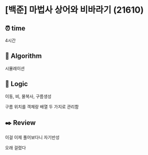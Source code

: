 # [백준] 마법사 상어와 비바라기 (21610)
## ⏰ time
4시간

## 📌 Algorithm
시뮬레이션

## 📍 Logic
이동, 비, 물복사, 구름생성

구름 위치를 객체랑 배열 두 가지로 관리함

## ✒️ Review
이걸 이제 풀어보다니 자기반성 

오래 걸렸다